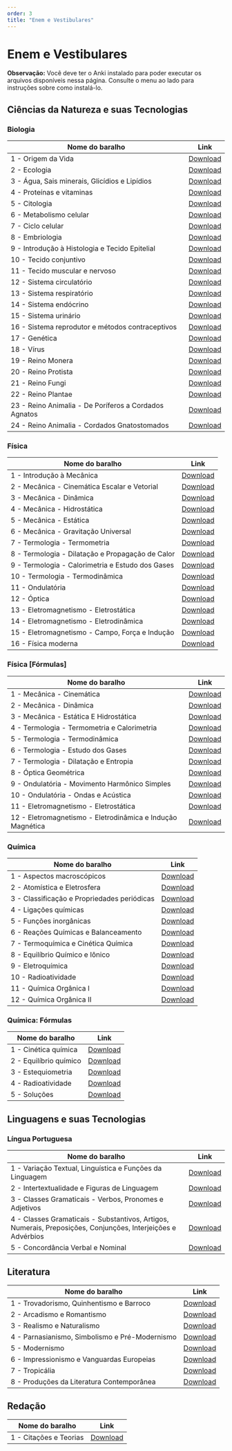```yaml
---
order: 3
title: "Enem e Vestibulares"
---
```


# Enem e Vestibulares

<Aside>

__Observação:__ Você deve ter o Anki instalado para poder executar os arquivos disponíveis nessa página. Consulte o menu ao lado para instruções sobre como instalá-lo.

</Aside>

## Ciências da Natureza e suas Tecnologias

### Biologia

<TableWrap>

| Nome do baralho      | Link                                                                                            |
|----------------------|-------------------------------------------------------------------------------------------------|
| 1 - Origem da Vida | [Download](https://flashcards-download.raposas.net/Enem%20e%20Vestibulares/Biologia/1%20-%20Origem%20da%20Vida.apkg) |
| 2 - Ecologia | [Download](https://flashcards-download.raposas.net/Enem%20e%20Vestibulares/Biologia/2%20-%20Ecologia.apkg)     |
| 3 - Água, Sais minerais, Glicídios e Lipídios | [Download](https://flashcards-download.raposas.net/Enem%20e%20Vestibulares/Biologia/3%20-%20%C3%81gua,%20Sais%20minerais,%20Glic%C3%ADdios%20e%20Lip%C3%ADdios.apkg) |
| 4 - Proteínas e vitaminas | [Download](https://flashcards-download.raposas.net/Enem%20e%20Vestibulares/Biologia/4%20-%20Prote%C3%ADnas%20e%20vitaminas.apkg)   |
| 5 - Citologia | [Download](https://flashcards-download.raposas.net/Enem%20e%20Vestibulares/Biologia/5%20-%20Citologia.apkg) |
| 6 - Metabolismo celular | [Download](https://flashcards-download.raposas.net/Enem%20e%20Vestibulares/Biologia/6%20-%20Metabolismo%20celular.apkg)     |
| 7 - Ciclo celular | [Download](https://flashcards-download.raposas.net/Enem%20e%20Vestibulares/Biologia/7%20-%20Ciclo%20celular.apkg)       |
| 8 - Embriologia | [Download](https://flashcards-download.raposas.net/Enem%20e%20Vestibulares/Biologia/8%20-%20Embriologia.apkg)   |
| 9 - Introdução à Histologia e Tecido Epitelial | [Download](https://flashcards-download.raposas.net/Enem%20e%20Vestibulares/Biologia/9%20-%20Introdu%C3%A7%C3%A3o%20%C3%A0%20histologia%20e%20tecido%20epitelial.apkg)   |
| 10 - Tecido conjuntivo | [Download](https://flashcards-download.raposas.net/Enem%20e%20Vestibulares/Biologia/10%20-%20Tecido%20conjuntivo.apkg)   |
| 11 - Tecido muscular e nervoso | [Download](https://flashcards-download.raposas.net/Enem%20e%20Vestibulares/Biologia/11%20-%20Tecido%20Muscular%20e%20Nervoso.apkg)   |
| 12 - Sistema circulatório | [Download](https://flashcards-download.raposas.net/Enem%20e%20Vestibulares/Biologia/12%20-%20Sistema%20circulat%C3%B3rio.apkg)   |
| 13 - Sistema respiratório | [Download](https://flashcards-download.raposas.net/Enem%20e%20Vestibulares/Biologia/13%20-%20Sistema%20respirat%C3%B3rio.apkg)   |
| 14 - Sistema endócrino | [Download](https://flashcards-download.raposas.net/Enem%20e%20Vestibulares/Biologia/14%20-%20Sistema%20end%C3%B3crino.apkg)   |
| 15 - Sistema urinário | [Download](https://flashcards-download.raposas.net/Enem%20e%20Vestibulares/Biologia/15%20-%20Sistema%20urin%C3%A1rio.apkg)   |
| 16 - Sistema reprodutor e métodos contraceptivos | [Download](https://flashcards-download.raposas.net/Enem%20e%20Vestibulares/Biologia/16%20-%20Sistema%20reprodutor%20e%20m%C3%A9todos%20contraceptivos.apkg)   |
| 17 - Genética | [Download](https://flashcards-download.raposas.net/Enem%20e%20Vestibulares/Biologia/17%20-%20Gen%C3%A9tica.apkg)   |
| 18 - Vírus | [Download](https://flashcards-download.raposas.net/Enem%20e%20Vestibulares/Biologia/18%20-%20V%C3%ADrus.apkg)   |
| 19 - Reino Monera | [Download](https://flashcards-download.raposas.net/Enem%20e%20Vestibulares/Biologia/19%20-%20Reino%20Monera.apkg)   |
| 20 - Reino Protista | [Download](https://flashcards-download.raposas.net/Enem%20e%20Vestibulares/Biologia/20%20-%20Reino%20Protista.apkg)   |
| 21 - Reino Fungi | [Download](https://flashcards-download.raposas.net/Enem%20e%20Vestibulares/Biologia/21%20-%20Reino%20Fungi.apkg)   |
| 22 - Reino Plantae | [Download](https://flashcards-download.raposas.net/Enem%20e%20Vestibulares/Biologia/22%20-%20Reino%20Plantae.apkg)   |
| 23 - Reino Animalia - De Poríferos a Cordados Agnatos | [Download](https://flashcards-download.raposas.net/Enem%20e%20Vestibulares/Biologia/23%20-%20Reino%20Animalia%20-%20De%20Por%C3%ADferos%20a%20Cordados%20Agnatos.apkg)   |
| 24 - Reino Animalia - Cordados Gnatostomados | [Download](https://flashcards-download.raposas.net/Enem%20e%20Vestibulares/Biologia/24%20-%20Reino%20Animalia%20-%20Cordados%20Gnatostomados.apkg)   |

</TableWrap>

### Física

<TableWrap>

| Nome do baralho            | Link                                                                                            |
|----------------------------|-------------------------------------------------------------------------------------------------|
| 1 - Introdução à Mecânica | [Download](https://flashcards-download.raposas.net/Enem%20e%20Vestibulares/F%C3%ADsica/1%20-%20Introdu%C3%A7%C3%A3o%20%C3%A0%20Mec%C3%A2nica.apkg) |
| 2 - Mecânica - Cinemática Escalar e Vetorial | [Download](https://flashcards-download.raposas.net/Enem%20e%20Vestibulares/F%C3%ADsica/2%20-%20Mec%C3%A2nica%20-%20Cinem%C3%A1tica%20Escalar%20e%20Vetorial.apkg) |
| 3 - Mecânica - Dinâmica | [Download](https://flashcards-download.raposas.net/Enem%20e%20Vestibulares/F%C3%ADsica/3%20-%20Mec%C3%A2nica%20-%20Din%C3%A2mica.apkg) |
| 4 - Mecânica - Hidrostática | [Download](https://flashcards-download.raposas.net/Enem%20e%20Vestibulares/F%C3%ADsica/4%20-%20Mec%C3%A2nica%20-%20Hidrost%C3%A1tica.apkg) |
| 5 - Mecânica - Estática | [Download](https://flashcards-download.raposas.net/Enem%20e%20Vestibulares/F%C3%ADsica/5%20-%20Mec%C3%A2nica%20-%20Est%C3%A1tica.apkg) |
| 6 - Mecânica - Gravitação Universal | [Download](https://flashcards-download.raposas.net/Enem%20e%20Vestibulares/F%C3%ADsica/6%20-%20Mec%C3%A2nica%20-%20Gravita%C3%A7%C3%A3o%20Universal.apkg) |
| 7 - Termologia - Termometria | [Download](https://flashcards-download.raposas.net/Enem%20e%20Vestibulares/F%C3%ADsica/7%20-%20Termologia%20-%20Termometria.apkg) |
| 8 - Termologia - Dilatação e Propagação de Calor | [Download](https://flashcards-download.raposas.net/Enem%20e%20Vestibulares/F%C3%ADsica/8%20-%20Termologia%20-%20Dilata%C3%A7%C3%A3o%20e%20Propaga%C3%A7%C3%A3o%20de%20Calor.apkg) |
| 9 - Termologia - Calorimetria e Estudo dos Gases | [Download](https://flashcards-download.raposas.net/Enem%20e%20Vestibulares/F%C3%ADsica/9%20-%20Termologia%20-%20Calorimetria%20e%20Estudo%20dos%20Gases.apkg) |
| 10 - Termologia - Termodinâmica | [Download](https://flashcards-download.raposas.net/Enem%20e%20Vestibulares/F%C3%ADsica/10%20-%20Termologia%20-%20Termodin%C3%A2mica.apkg) |
| 11 - Ondulatória | [Download](https://flashcards-download.raposas.net/Enem%20e%20Vestibulares/F%C3%ADsica/11%20-%20Ondulat%C3%B3ria.apkg) |
| 12 - Óptica | [Download](https://flashcards-download.raposas.net/Enem%20e%20Vestibulares/F%C3%ADsica/12%20-%20%C3%93ptica.apkg) |
| 13 - Eletromagnetismo - Eletrostática | [Download](https://flashcards-download.raposas.net/Enem%20e%20Vestibulares/F%C3%ADsica/13%20-%20Eletromagnetismo%20-%20Eletrost%C3%A1tica.apkg) |
| 14 - Eletromagnetismo - Eletrodinâmica | [Download](https://flashcards-download.raposas.net/Enem%20e%20Vestibulares/F%C3%ADsica/14%20-%20Eletromagnetismo%20-%20Eletrodina%CC%82mica.apkg) |
| 15 - Eletromagnetismo - Campo, Força e Indução | [Download](https://flashcards-download.raposas.net/Enem%20e%20Vestibulares/F%C3%ADsica/15%20-%20Eletromagnetismo%20-%20Campo%2C%20For%C3%A7a%20e%20Indu%C3%A7%C3%A3o.apkg) |
| 16 - Física moderna | [Download](https://flashcards-download.raposas.net/Enem%20e%20Vestibulares/F%C3%ADsica/16%20-%20F%C3%ADsica%20moderna.apkg) |


</TableWrap>

### Física [Fórmulas]

<TableWrap>

| Nome do baralho            | Link                                                                                            |
|----------------------------|-------------------------------------------------------------------------------------------------|
| 1 - Mecânica - Cinemática | [Download](https://flashcards-download.raposas.net/Enem%20e%20Vestibulares/F%C3%ADsica%3A%20F%C3%B3rmulas/1%20-%20Mec%C3%A2nica%20-%20Cinem%C3%A1tica.apkg) |
| 2 - Mecânica - Dinâmica | [Download](https://flashcards-download.raposas.net/Enem%20e%20Vestibulares/F%C3%ADsica%3A%20F%C3%B3rmulas/2%20-%20Mec%C3%A2nica%20-%20Din%C3%A2mica.apkg) |
| 3 - Mecânica - Estática E Hidrostática | [Download](https://flashcards-download.raposas.net/Enem%20e%20Vestibulares/F%C3%ADsica%3A%20F%C3%B3rmulas/3%20-%20Mec%C3%A2nica%20-%20Est%C3%A1tica%20E%20Hidrost%C3%A1tica.apkg) |
| 4 - Termologia - Termometria e Calorimetria | [Download](https://flashcards-download.raposas.net/Enem%20e%20Vestibulares/F%C3%ADsica%3A%20F%C3%B3rmulas/4%20-%20Termologia%20-%20Termometria%20e%20Calorimetria.apkg) |
| 5 - Termologia - Termodinâmica | [Download](https://flashcards-download.raposas.net/Enem%20e%20Vestibulares/F%C3%ADsica%3A%20F%C3%B3rmulas/5%20-%20Termologia%20-%20Termodin%C3%A2mica.apkg) |
| 6 - Termologia - Estudo dos Gases | [Download](https://flashcards-download.raposas.net/Enem%20e%20Vestibulares/F%C3%ADsica%3A%20F%C3%B3rmulas/6%20-%20Termologia%20-%20Estudo%20dos%20Gases.apkg) |
| 7 - Termologia - Dilatação e Entropia | [Download](https://flashcards-download.raposas.net/Enem%20e%20Vestibulares/F%C3%ADsica%3A%20F%C3%B3rmulas/7%20-%20Termologia%20-%20Dilata%C3%A7%C3%A3o%20e%20Entropia.apkg) |
| 8 - Óptica Geométrica | [Download](https://flashcards-download.raposas.net/Enem%20e%20Vestibulares/F%C3%ADsica%3A%20F%C3%B3rmulas/8%20-%20%C3%93ptica%20Geom%C3%A9trica.apkg) |
| 9 - Ondulatória - Movimento Harmônico Simples | [Download](https://flashcards-download.raposas.net/Enem%20e%20Vestibulares/F%C3%ADsica%3A%20F%C3%B3rmulas/9%20-%20Ondulat%C3%B3ria%20-%20Movimento%20Harm%C3%B4nico%20Simples.apkg) |
| 10 - Ondulatória - Ondas e Acústica | [Download](https://flashcards-download.raposas.net/Enem%20e%20Vestibulares/F%C3%ADsica%3A%20F%C3%B3rmulas/10%20-%20Ondulat%C3%B3ria%20-%20Ondas%20e%20Ac%C3%BAstica.apkg) |
| 11 - Eletromagnetismo - Eletrostática | [Download](https://flashcards-download.raposas.net/Enem%20e%20Vestibulares/F%C3%ADsica%3A%20F%C3%B3rmulas/11%20-%20Eletromagnetismo%20-%20Eletrost%C3%A1tica.apkg) |
| 12 - Eletromagnetismo - Eletrodinâmica e Indução Magnética | [Download](https://flashcards-download.raposas.net/Enem%20e%20Vestibulares/F%C3%ADsica%3A%20F%C3%B3rmulas/12%20-%20Eletromagnetismo%20-%20Eletrodin%C3%A2mica%20e%20Indu%C3%A7%C3%A3o%20Magn%C3%A9tica.apkg) |


</TableWrap>

### Química

<TableWrap>

| Nome do baralho            | Link                                                                                            |
|----------------------------|-------------------------------------------------------------------------------------------------|
| 1 - Aspectos macroscópicos | [Download](https://flashcards-download.raposas.net/Enem%20e%20Vestibulares/Qu%C3%ADmica/1%20-%20Aspectos%20macrosc%C3%B3picos.apkg) |
| 2 - Atomística e Eletrosfera | [Download](https://flashcards-download.raposas.net/Enem%20e%20Vestibulares/Qu%C3%ADmica/2%20-%20Atom%C3%ADstica%20e%20Eletrosfera.apkg)     |
| 3 - Classificação e Propriedades periódicas | [Download](https://flashcards-download.raposas.net/Enem%20e%20Vestibulares/Qu%C3%ADmica/3%20-%20Classifica%C3%A7%C3%A3o%20e%20Propriedades%20peri%C3%B3dicas.apkg) |
| 4 - Ligações químicas | [Download](https://flashcards-download.raposas.net/Enem%20e%20Vestibulares/Qu%C3%ADmica/4%20-%20Liga%C3%A7%C3%B5es%20qu%C3%ADmicas.apkg)   |
| 5 - Funções inorgânicas | [Download](https://flashcards-download.raposas.net/Enem%20e%20Vestibulares/Qu%C3%ADmica/5%20-%20Fun%C3%A7%C3%B5es%20inorg%C3%A2nicas.apkg) |
| 6 - Reações Químicas e Balanceamento | [Download](https://flashcards-download.raposas.net/Enem%20e%20Vestibulares/Qu%C3%ADmica/6%20-%20Rea%C3%A7%C3%B5es%20Qu%C3%ADmicas%20e%20Balanceamento.apkg)     |
| 7 - Termoquímica e Cinética Química | [Download](https://flashcards-download.raposas.net/Enem%20e%20Vestibulares/Qu%C3%ADmica/7%20-%20Termoqu%C3%ADmica%20e%20Cin%C3%A9tica%20Qu%C3%ADmica.apkg)       |
| 8 - Equilíbrio Químico e Iônico | [Download](https://flashcards-download.raposas.net/Enem%20e%20Vestibulares/Qu%C3%ADmica/8%20-%20Equil%C3%ADbrio%20Qu%C3%ADmico%20e%20I%C3%B4nico.apkg)   |
| 9 - Eletroquímica | [Download](https://flashcards-download.raposas.net/Enem%20e%20Vestibulares/Qu%C3%ADmica/9%20-%20Eletroqu%C3%ADmica.apkg)   |
| 10 - Radioatividade | [Download](https://flashcards-download.raposas.net/Enem%20e%20Vestibulares/Qu%C3%ADmica/10%20-%20Radioatividade.apkg)   |
| 11 - Química Orgânica I | [Download](https://flashcards-download.raposas.net/Enem%20e%20Vestibulares/Qu%C3%ADmica/11%20-%20Qu%C3%ADmica%20Org%C3%A2nica%20I.apkg)   |
| 12 - Química Orgânica II | [Download](https://flashcards-download.raposas.net/Enem%20e%20Vestibulares/Qu%C3%ADmica/12%20-%20Qu%C3%ADmica%20Org%C3%A2nica%20II.apkg)   |

</TableWrap>

### Química: Fórmulas

<TableWrap>

| Nome do baralho      | Link                                                                                            |
|----------------------|-------------------------------------------------------------------------------------------------|
| 1 - Cinética química | [Download](https://flashcards-download.raposas.net/Enem%20e%20Vestibulares/Qu%C3%ADmica:%20F%C3%B3rmulas/1%20-%20Cin%C3%A9tica%20qu%C3%ADmica.apkg) |
| 2 - Equilíbrio químico | [Download](https://flashcards-download.raposas.net/Enem%20e%20Vestibulares/Qu%C3%ADmica:%20F%C3%B3rmulas/2%20-%20Equil%C3%ADbrio%20qu%C3%ADmico.apkg) |
| 3 - Estequiometria | [Download](https://flashcards-download.raposas.net/Enem%20e%20Vestibulares/Qu%C3%ADmica:%20F%C3%B3rmulas/3%20-%20Estequiometria.apkg) |
| 4 - Radioatividade | [Download](https://flashcards-download.raposas.net/Enem%20e%20Vestibulares/Qu%C3%ADmica:%20F%C3%B3rmulas/4%20-%20Radioatividade.apkg) |
| 5 - Soluções | [Download](https://flashcards-download.raposas.net/Enem%20e%20Vestibulares/Qu%C3%ADmica:%20F%C3%B3rmulas/5%20-%20Solu%C3%A7%C3%B5es.apkg) |

</TableWrap>

## Linguagens e suas Tecnologias

### Língua Portuguesa

<TableWrap>

| Nome do baralho      | Link                                                                                            |
|----------------------|-------------------------------------------------------------------------------------------------|
| 1 - Variação Textual, Linguística e Funções da Linguagem | [Download](https://flashcards-download.raposas.net/Enem%20e%20Vestibulares/L%C3%ADngua%20Portuguesa/1%20-%20Varia%C3%A7%C3%A3o%20Textual%2C%20Lingu%C3%ADstica%20e%20Fun%C3%A7%C3%B5es%20da%20Linguagem.apkg) |
| 2 - Intertextualidade e Figuras de Linguagem | [Download](https://flashcards-download.raposas.net/Enem%20e%20Vestibulares/L%C3%ADngua%20Portuguesa/2%20-%20Intertextualidade%20e%20Figuras%20de%20Linguagem.apkg) |
| 3 - Classes Gramaticais - Verbos, Pronomes e Adjetivos | [Download](https://flashcards-download.raposas.net/Enem%20e%20Vestibulares/L%C3%ADngua%20Portuguesa/3%20-%20Classes%20Gramaticais%20-%20Verbos%2C%20Pronomes%20e%20Adjetivos.apkg) |
| 4 - Classes Gramaticais - Substantivos, Artigos, Numerais, Preposições, Conjunções, Interjeições e Advérbios | [Download](https://flashcards-download.raposas.net/Enem%20e%20Vestibulares/L%C3%ADngua%20Portuguesa/4%20-%20Classes%20Gramaticais%20-%20Substantivos%2C%20Artigos%2C%20Numerais%2C%20Preposi%C3%A7%C3%B5es%2C%20Conjun%C3%A7%C3%B5es%2C%20Interjei%C3%A7%C3%B5es%20e%20Adv%C3%A9rbios.apkg) |
| 5 - Concordância Verbal e Nominal | [Download](https://flashcards-download.raposas.net/Enem%20e%20Vestibulares/L%C3%ADngua%20Portuguesa/5%20-%20Concord%C3%A2ncia%20Verbal%20e%20Nominal.apkg) |

</TableWrap>

## Literatura

<TableWrap>

| Nome do baralho      | Link                                                                                            |
|----------------------|-------------------------------------------------------------------------------------------------|
| 1 - Trovadorismo, Quinhentismo e Barroco | [Download](https://flashcards-download.raposas.net/Enem%20e%20Vestibulares/Literatura/1%20-%20Trovadorismo%2C%20Quinhentismo%20e%20Barroco.apkg) |
| 2 - Arcadismo e Romantismo | [Download](https://flashcards-download.raposas.net/Enem%20e%20Vestibulares/Literatura/2%20-%20Arcadismo%20e%20Romantismo.apkg) |
| 3 - Realismo e Naturalismo | [Download](https://flashcards-download.raposas.net/Enem%20e%20Vestibulares/Literatura/3%20-%20Realismo%20e%20Naturalismo.apkg) |
| 4 - Parnasianismo, Simbolismo e Pré-Modernismo | [Download](https://flashcards-download.raposas.net/Enem%20e%20Vestibulares/Literatura/4%20-%20Parnasianismo%2C%20Simbolismo%20e%20Pr%C3%A9-Modernismo.apkg) |
| 5 - Modernismo | [Download](https://flashcards-download.raposas.net/Enem%20e%20Vestibulares/Literatura/5%20-%20Modernismo.apkg) |
| 6 - Impressionismo e Vanguardas Europeias | [Download](https://flashcards-download.raposas.net/Enem%20e%20Vestibulares/Literatura/6%20-%20Impressionismo%20e%20Vanguardas%20Europeias.apkg) |
| 7 - Tropicália | [Download](https://flashcards-download.raposas.net/Enem%20e%20Vestibulares/Literatura/7%20-%20Tropic%C3%A1lia.apkg) |
| 8 - Produções da Literatura Contemporânea | [Download](https://flashcards-download.raposas.net/Enem%20e%20Vestibulares/Literatura/8%20-%20Produ%C3%A7%C3%B5es%20da%20Literatura%20Contempor%C3%A2nea.apkg) |

</TableWrap>

## Redação

<TableWrap>

| Nome do baralho      | Link                                                                                            |
|----------------------|-------------------------------------------------------------------------------------------------|
| 1 - Citações e Teorias | [Download](https://flashcards-download.raposas.net/Enem%20e%20Vestibulares/Reda%C3%A7%C3%A3o/1%20-%20Cita%C3%A7%C3%B5es%20e%20Teorias.apkg) |

</TableWrap>